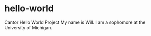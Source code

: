 # hello-world
Cantor Hello World Project
My name is Will. I am a sophomore at the University of Michigan.
